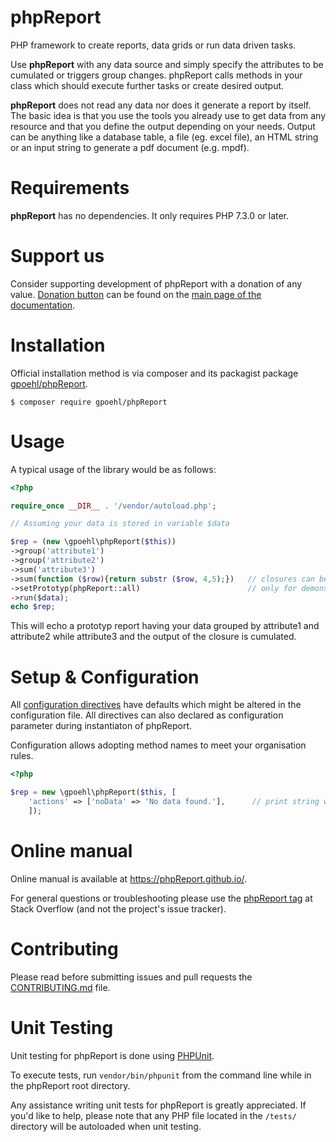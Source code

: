 # phpReport
PHP framework to create reports, data grids or run data driven tasks.

Use **phpReport** with any data source and simply specify the attributes to be cumulated or triggers group changes. 
phpReport calls methods in your class which should execute further tasks or create desired output.

**phpReport** does not read any data nor does it generate a report by itself. The basic idea is that you use the tools you already use to get data from any resource and that you define the output depending on your needs.
Output can be anything like a database table, a file (eg. excel file), an HTML string or an input string to generate a pdf document (e.g. mpdf).  

Requirements
============

**phpReport** has no dependencies. It only requires PHP 7.3.0 or later. 

Support us
==========

Consider supporting development of phpReport with a donation of any value. [Donation button][1] can be found on the
[main page of the documentation][1].

Installation
============

Official installation method is via composer and its packagist package [gpoehl/phpReport](https://packagist.org/packages/gpoehl/phpReport).

```
$ composer require gpoehl/phpReport
```

Usage
=====

A typical usage of the library would be as follows:

```php
<?php

require_once __DIR__ . '/vendor/autoload.php';

// Assuming your data is stored in variable $data

$rep = (new \gpoehl\phpReport($this))
->group('attribute1')
->group('attribute2')   
->sum('attribute3')
->sum(function ($row){return substr ($row, 4,5);})   // closures can be used to get values
->setPrototyp(phpReport::all)                        // only for demonstration and testing
->run($data);
echo $rep;

```

This will echo a prototyp report having your data grouped by attribute1 and attribute2 while attribute3 and the output of the closure is cumulated.



Setup & Configuration
=====================

All [configuration directives](https://phpReport.github.io/configuration.html) have defaults which might be altered in the configuration file.
All directives can also declared as configuration parameter during instantiaton of phpReport.

Configuration allows adopting method names to meet your organisation rules.


```php
<?php

$rep = new \gpoehl\phpReport($this, [
    'actions' => ['noData' => 'No data found.'],      // print string when no data was found instead of calling noData method
    ]);

```


Online manual
=============

Online manual is available at https://phpReport.github.io/.

For general questions or troubleshooting please use the [phpReport tag](https://stackoverflow.com/questions/tagged/phpReport) at Stack Overflow (and not the project's issue tracker).

Contributing
============

Please read before submitting issues and pull requests the [CONTRIBUTING.md](https://github.com/gpoehl/phpRepor/blob/development/.github/CONTRIBUTING.md) file.

Unit Testing
============

Unit testing for phpReport is done using [PHPUnit](https://phpunit.de/).

To execute tests, run `vendor/bin/phpunit` from the command line while in the phpReport root directory.

Any assistance writing unit tests for phpReport is greatly appreciated. If you'd like to help, please
note that any PHP file located in the `/tests/` directory will be autoloaded when unit testing.

[1]: https://phpReport.github.io



